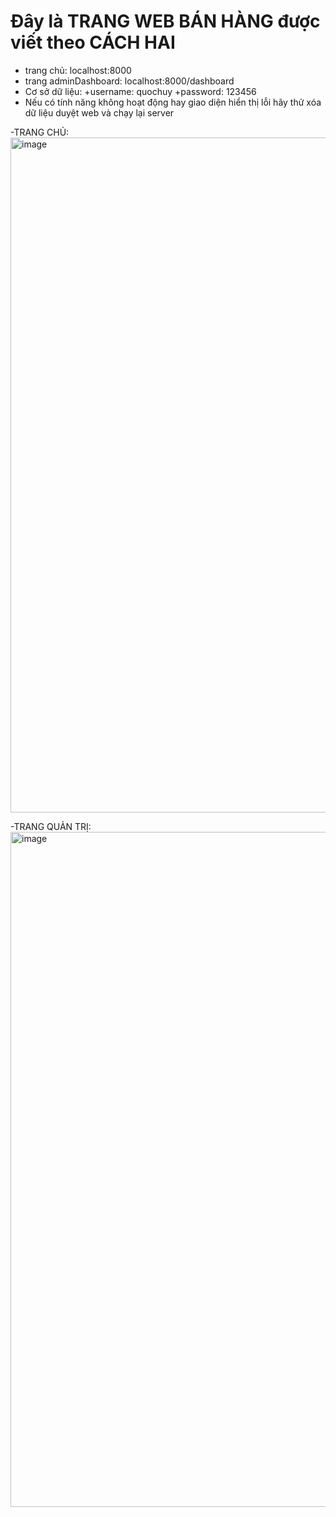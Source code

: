 # Đây là TRANG WEB BÁN HÀNG được viết theo CÁCH HAI
- trang chủ: localhost:8000
- trang adminDashboard: localhost:8000/dashboard
- Cơ sở dữ liệu:
  +username: quochuy
  +password: 123456
- Nếu có tính năng không hoạt động hay giao diện hiển thị lỗi hãy thử xóa dữ liệu duyệt web và chạy lại server

-TRANG CHỦ:
<img width="1920" height="1080" alt="image" src="https://github.com/user-attachments/assets/d2e444a3-b545-4082-a723-8bfc6baf819e" />

-TRANG QUẢN TRỊ:
<img width="1920" height="1080" alt="image" src="https://github.com/user-attachments/assets/ac074b60-60b3-4eee-a6d6-346f1c299fbc" />


